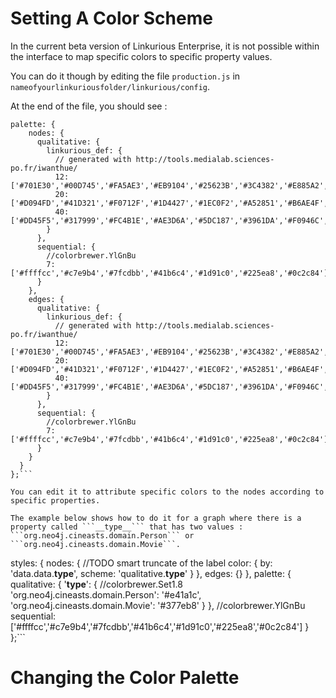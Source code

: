 # Setting A Color Scheme

In the current beta version of Linkurious Enterprise, it is not possible within the interface to map specific colors to specific property values.

You can do it though by editing the file ```production.js``` in ```nameofyourlinkuriousfolder/linkurious/config```.

At the end of the file, you should see :

```
palette: {
    nodes: {
      qualitative: {
        linkurious_def: {
          // generated with http://tools.medialab.sciences-po.fr/iwanthue/
          12: ['#701E30','#00D745','#FA5AE3','#EB9104','#25623B','#3C4382','#E885A2','#9391ED','#2F9539','#C9B528','#8B2E0B','#7BA273'],
          20: ['#D094FD','#41D321','#F0712F','#1D4427','#1EC0F2','#A52851','#B6AE4F','#EFA6B8','#E231CA','#54368D','#64290F','#1F7216','#D3920B','#85B719','#486AAE','#8357DB','#FC7591','#2AA7B3','#A7AAF9','#0B8807'],
          40: ['#DD45F5','#317999','#FC4B1E','#AE3D6A','#5DC187','#3961DA','#F0946C','#36A82C','#28A4FC','#D292FE','#CE8212','#4C7126','#AC3924','#865F91','#EE4CC5','#158074','#735E0B','#7B45A4','#456AAF','#F385B1','#BC6E72','#A83186','#0EB4AB','#72C766','#9EC47C','#8E9FE7','#F67033','#F80BDD','#649D73','#A9323E','#687386','#974C2A','#CE2E22','#CAB439','#C147DA','#547506','#BDB30E','#2EA67D','#E98E2F','#98A00E']
        }
      },
      sequential: {
        //colorbrewer.YlGnBu
        7: ['#ffffcc','#c7e9b4','#7fcdbb','#41b6c4','#1d91c0','#225ea8','#0c2c84']
      }
    },
    edges: {
      qualitative: {
        linkurious_def: {
          // generated with http://tools.medialab.sciences-po.fr/iwanthue/
          12: ['#701E30','#00D745','#FA5AE3','#EB9104','#25623B','#3C4382','#E885A2','#9391ED','#2F9539','#C9B528','#8B2E0B','#7BA273'],
          20: ['#D094FD','#41D321','#F0712F','#1D4427','#1EC0F2','#A52851','#B6AE4F','#EFA6B8','#E231CA','#54368D','#64290F','#1F7216','#D3920B','#85B719','#486AAE','#8357DB','#FC7591','#2AA7B3','#A7AAF9','#0B8807'],
          40: ['#DD45F5','#317999','#FC4B1E','#AE3D6A','#5DC187','#3961DA','#F0946C','#36A82C','#28A4FC','#D292FE','#CE8212','#4C7126','#AC3924','#865F91','#EE4CC5','#158074','#735E0B','#7B45A4','#456AAF','#F385B1','#BC6E72','#A83186','#0EB4AB','#72C766','#9EC47C','#8E9FE7','#F67033','#F80BDD','#649D73','#A9323E','#687386','#974C2A','#CE2E22','#CAB439','#C147DA','#547506','#BDB30E','#2EA67D','#E98E2F','#98A00E']
        }
      },
      sequential: {
        //colorbrewer.YlGnBu
        7: ['#ffffcc','#c7e9b4','#7fcdbb','#41b6c4','#1d91c0','#225ea8','#0c2c84']
      }
    }
  }
};```

You can edit it to attribute specific colors to the nodes according to specific properties.

The example below shows how to do it for a graph where there is a property called ```__type__``` that has two values : ```org.neo4j.cineasts.domain.Person``` or ```org.neo4j.cineasts.domain.Movie```.

```
styles: {
    nodes: {
      //TODO smart truncate of the label
      color: {
        by: 'data.data.__type__',
        scheme: 'qualitative.__type__'
      }
    },
    edges: {}
  },
  palette: {
    qualitative: {
      '__type__': { //colorbrewer.Set1.8
        'org.neo4j.cineasts.domain.Person': '#e41a1c',
        'org.neo4j.cineasts.domain.Movie': '#377eb8'
      }
    },
    //colorbrewer.YlGnBu
    sequential: ['#ffffcc','#c7e9b4','#7fcdbb','#41b6c4','#1d91c0','#225ea8','#0c2c84']
  }
};```


# Changing the Color Palette

